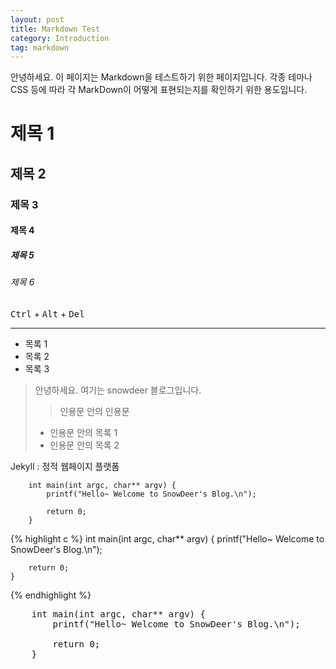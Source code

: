 ```yaml
---
layout: post
title: Markdown Test
category: Introduction
tag: markdown
---
```


안녕하세요. 이 페이지는 Markdown을 테스트하기 위한 페이지입니다.
각종 테마나 CSS 등에 따라 각 MarkDown이 어떻게 표현되는지를 확인하기 위한 용도입니다.


# 제목 1
## 제목 2
### 제목 3
#### 제목 4
##### 제목 5
###### 제목 6


<kbd>Ctrl</kbd> + <kbd>Alt</kbd> + <kbd>Del</kbd>


---


* 목록 1
* 목록 2
* 목록 3


> 안녕하세요. 여기는 snowdeer 블로그입니다.
> > 인용문 안의 인용문
> * 인용문 안의 목록 1
> * 인용문 안의 목록 2


Jekyll
: 정적 웹페이지 플랫폼


~~~
	int main(int argc, char** argv) {
	    printf("Hello~ Welcome to SnowDeer's Blog.\n");
	  
	    return 0;
	}
~~~


{% highlight c %}
	int main(int argc, char** argv) {
	    printf("Hello~ Welcome to SnowDeer's Blog.\n");
	  
	    return 0;
	}
{% endhighlight %}


<pre class="prettyprint">
	int main(int argc, char** argv) {
	    printf("Hello~ Welcome to SnowDeer's Blog.\n");
	  
	    return 0;
	}
</pre>
